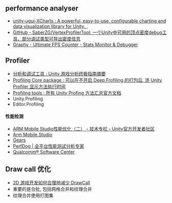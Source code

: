 ## performance analyser

* [unity-ugui-XCharts : A powerful, easy-to-use, configurable charting and data visualization library for Unity.  ](https://github.com/monitor1394/unity-ugui-XCharts)  
* [GitHub - SaberZG/VertexProfilerTool: 一个Unity中可用的顶点密度debug工具，部分调试类型可导出密度信息](https://github.com/SaberZG/VertexProfilerTool?tab=readme-ov-file)
* [Graphy - Ultimate FPS Counter - Stats Monitor & Debugger](https://assetstore.unity.com/packages/tools/gui/graphy-ultimate-fps-counter-stats-monitor-debugger-105778)

## Profiler

- [分析和调试工具 : Unity 游戏分析终极指南摘要](https://unity.com/cn/how-to/profiling-and-debugging-tools)
- [Profiling Core package : 可以在不开启 Deep Frofiling 的打包后, 连 Unity Profiler 显示方法执行时间](https://docs.unity3d.com/Packages/com.unity.profiling.core@latest)
- [Profiling tools : 所有 Unity Profing 方法汇总官方文档](https://docs.unity3d.com/Manual/performance-profiling-tools.html)
- Unity.Profiling
- Editor.Profiling

#### 性能检测

- [ARM Mobile Studio性能优化（二） - 技术专栏 - Unity官方开发者社区](https://developer.unity.cn/projects/5f7935c3edbc2a001f898bff)
- [Arm Mobile Studio](https://developer.arm.com/Tools%20and%20Software/Arm%20Mobile%20Studio)
- [Gears](https://www.uwa4d.com/#download?serverType=gears)
- [PerfDog | 全平台性能测试分析专家](https://perfdog.qq.com/)
- [Qualcomm® Software Center](https://softwarecenter.qualcomm.com/#/catalog/item/Snapdragon_Profiler)

## Draw call 优化

- [2D 游戏开发如何合理地减少 DrawCall](https://mp.weixin.qq.com/s/kH-F73l7eHMHxNS8qnPiCQ)
- 重要的是合批, 包括网格合并和纹理合并
- 纹理合并使用打图集

